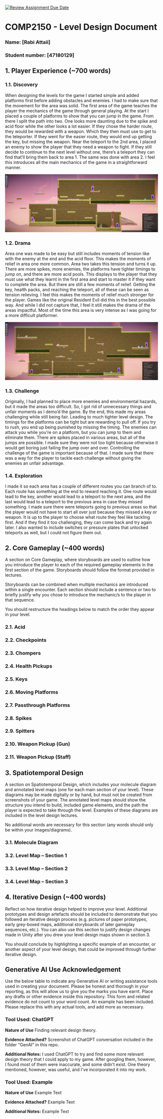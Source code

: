 [![Review Assignment Due Date](https://classroom.github.com/assets/deadline-readme-button-24ddc0f5d75046c5622901739e7c5dd533143b0c8e959d652212380cedb1ea36.svg)](https://classroom.github.com/a/YyUO0xtt)
# COMP2150  - Level Design Document
### Name: [Rabi Attaii]
### Student number: [47180129] 


## 1. Player Experience (~700 words)


### 1.1. Discovery
When designing the levels for the game I started simple and added platforms first before adding obstacles and enemies. I had to make sure that the movement for the area was solid. The first area of the game teaches the player the mechanics of the game through general playing. At the start I placed a couple of platforms to show that you can jump in the game. From there I split the path into two. One looks more daunting due to the spike and acid floor while the other looks a lot easier. If they chose the harder route, they would be rewarded with a weapon. Which they then must use to get to the teleporter. If they went for the easier route, they would end up getting the key, but missing the weapon. 
Near the teleport to the 2nd area, I placed an enemy to show the player that they need a weapon to fight. If they still decide to continue to the next level without one, there’s a teleport they can find that’ll bring them back to area 1. The same was done with area 2. I feel this introduces all the main mechanics of the game in a straightforward manner. 

![area one design](DocImages/areaone.png)

### 1.2. Drama
Area one was made to be easy but still includes moments of tension like with the enemy at the end and the acid floor. This makes the moments of relief in area one more common. Area two takes this tension and turns it up. There are more spikes, more enemies, the platforms have tighter timings to jump on, and there are more acid pools. This displays to the player that they must use what they learnt in the first area and start to master it if they want to complete the area. But there are still a few moments of relief. Getting the key, health packs, and reaching the teleport, all of these can be seen as tension relieving. I feel this makes the moments of relief much stronger for the player. Games like the original Resident Evil did this in the best possible way. And while I did not capture that, I feel it still makes the drama of the areas impactful. Most of the time this area is very intense as I was going for a more difficult platformer. 

![area two design](DocImages/areatwo.png)

### 1.3. Challenge
Originally, I had planned to place more enemies and environmental hazards, but it made the areas too difficult. So, I got rid of unnecessary things and unfair moments as I demo’d the game. By the end, this made my areas challenging while still being fair. Leading to much tighter level design. The timings for the platforms can be tight but are rewarding to pull off. If you try to rush, you end up being punished by missing the timing. 
The enemies can attack you while you’re on a platform, but you can jump to them and eliminate them. There are spikes placed in various areas, but all of the jumps are possible. I made sure they were not too tight because otherwise it would get boring just failing the jump over and over. Controlling the challenge of the game is important because of that. I made sure that there was a way for the player to tackle each challenge without giving the enemies an unfair advantage. 

### 1.4. Exploration
I made it so each area has a couple of different routes you can branch of to. Each route has something at the end to reward reaching it. One route would lead to the key, another would lead to a teleport to the next area, and the last would lead to a teleport to the previous area in case they missed something. I made sure there were teleports going to previous areas so that the player would not have to start all over just because they missed a key or weapon. It is up to the player to choose what route they feel like tackling first. And if they find it too challenging, they can come back and try again later. I also wanted to include switches or pressure plates that unlocked teleports as well, but I could not figure them out. 

## 2. Core Gameplay (~400 words)
A section on Core Gameplay, where storyboards are used to outline how you introduce the player to each of the required gameplay elements in the first section of the game. Storyboards should follow the format provided in lectures.

Storyboards can be combined when multiple mechanics are introduced within a single encounter. Each section should include a sentence or two to briefly justify why you chose to introduce the mechanic/s to the player in that sequence.

You should restructure the headings below to match the order they appear in your level.

### 2.1. Acid

### 2.2. Checkpoints

### 2.3. Chompers

### 2.4. Health Pickups

### 2.5. Keys

### 2.6. Moving Platforms

### 2.7. Passthrough Platforms

### 2.8. Spikes

### 2.9. Spitters

### 2.10. Weapon Pickup (Gun)

### 2.11. Weapon Pickup (Staff)

## 3. Spatiotemporal Design
A section on Spatiotemporal Design, which includes your molecule diagram and annotated level maps (one for each main section of your level). These diagrams may be made digitally or by hand, but must not be created from screenshots of your game. The annotated level maps should show the structure you intend to build, included game elements, and the path the player is expected to take through the level. Examples of these diagrams are included in the level design lectures.

No additional words are necessary for this section (any words should only be within your images/diagrams).
 
### 3.1. Molecule Diagram

### 3.2. Level Map – Section 1

### 3.3.	Level Map – Section 2

### 3.4.	Level Map – Section 3

## 4. Iterative Design (~400 words)
Reflect on how iterative design helped to improve your level. Additional prototypes and design artefacts should be included to demonstrate that you followed an iterative design process (e.g. pictures of paper prototypes, early grey-boxed maps, additional storyboards of later gameplay sequences, etc.). You can also use this section to justify design changes made in Unity after you drew your level design maps shown in section 3. 

You should conclude by highlighting a specific example of an encounter, or another aspect of your level design, that could be improved through further iterative design.

## Generative AI Use Acknowledgement

Use the below table to indicate any Generative AI or writing assistance tools used in creating your document. Please be honest and thorough in your reporting, as this will allow us to give you the marks you have earnt. Place any drafts or other evidence inside this repository. This form and related evidence do not count to your word count.
An example has been included. Please replace this with any actual tools, and add more as necessary.


### Tool Used: ChatGPT
**Nature of Use** Finding relevant design theory.

**Evidence Attached?** Screenshot of ChatGPT conversation included in the folder "GenAI" in this repo.

**Additional Notes:** I used ChatGPT to try and find some more relevant design theory that I could apply to my game. After googling them, however, I found most of them were inaccurate, and some didn't exist. One theory mentioned, however, was useful, and I've incorporated it into my work.

### Tool Used: Example
**Nature of Use** Example Text

**Evidence Attached?** Example Text

**Additional Notes:** Example Text


